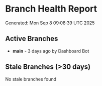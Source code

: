 # Branch Health Report
Generated: Mon Sep  8 09:08:39 UTC 2025

## Active Branches
- **main** - 3 days ago by Dashboard Bot

## Stale Branches (>30 days)
No stale branches found
